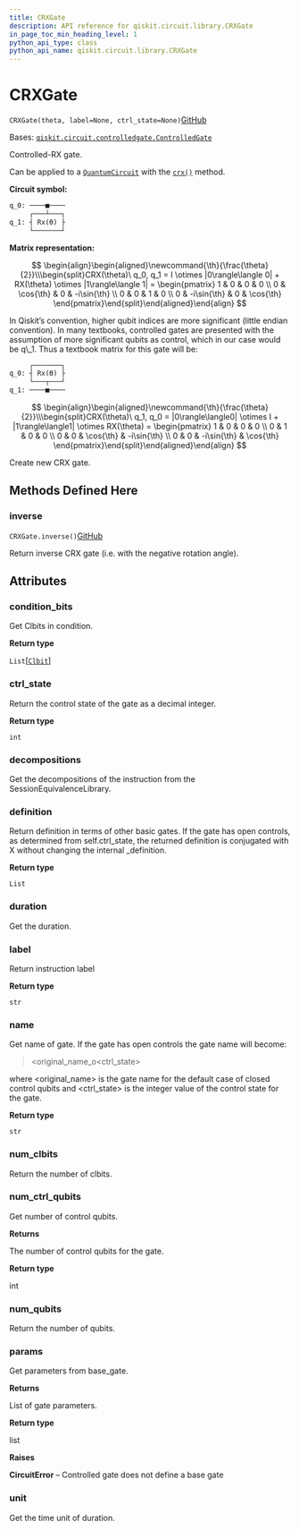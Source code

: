 ```yaml
---
title: CRXGate
description: API reference for qiskit.circuit.library.CRXGate
in_page_toc_min_heading_level: 1
python_api_type: class
python_api_name: qiskit.circuit.library.CRXGate
---
```


# CRXGate

<span id="qiskit.circuit.library.CRXGate" />

`CRXGate(theta, label=None, ctrl_state=None)`[GitHub](https://github.com/qiskit/qiskit/tree/stable/0.41/qiskit/circuit/library/standard_gates/rx.py "view source code")

Bases: [`qiskit.circuit.controlledgate.ControlledGate`](qiskit.circuit.ControlledGate "qiskit.circuit.controlledgate.ControlledGate")

Controlled-RX gate.

Can be applied to a [`QuantumCircuit`](qiskit.circuit.QuantumCircuit "qiskit.circuit.QuantumCircuit") with the [`crx()`](qiskit.circuit.QuantumCircuit#crx "qiskit.circuit.QuantumCircuit.crx") method.

**Circuit symbol:**

```python
q_0: ────■────
     ┌───┴───┐
q_1: ┤ Rx(ϴ) ├
     └───────┘
```

**Matrix representation:**

$$
 \begin{align}\begin{aligned}\newcommand{\th}{\frac{\theta}{2}}\\\begin{split}CRX(\theta)\ q_0, q_1 =
    I \otimes |0\rangle\langle 0| + RX(\theta) \otimes |1\rangle\langle 1| =
    \begin{pmatrix}
        1 & 0 & 0 & 0 \\
        0 & \cos{\th} & 0 & -i\sin{\th} \\
        0 & 0 & 1 & 0 \\
        0 & -i\sin{\th} & 0 & \cos{\th}
    \end{pmatrix}\end{split}\end{aligned}\end{align} 
$$

<Admonition title="Note" type="note">
  In Qiskit’s convention, higher qubit indices are more significant (little endian convention). In many textbooks, controlled gates are presented with the assumption of more significant qubits as control, which in our case would be q\_1. Thus a textbook matrix for this gate will be:

  ```python
       ┌───────┐
  q_0: ┤ Rx(ϴ) ├
       └───┬───┘
  q_1: ────■────
  ```

  $$
   \begin{align}\begin{aligned}\newcommand{\th}{\frac{\theta}{2}}\\\begin{split}CRX(\theta)\ q_1, q_0 =
  |0\rangle\langle0| \otimes I + |1\rangle\langle1| \otimes RX(\theta) =
      \begin{pmatrix}
          1 & 0 & 0 & 0 \\
          0 & 1 & 0 & 0 \\
          0 & 0 & \cos{\th}   & -i\sin{\th} \\
          0 & 0 & -i\sin{\th} & \cos{\th}
      \end{pmatrix}\end{split}\end{aligned}\end{align} 
  $$
</Admonition>

Create new CRX gate.

## Methods Defined Here

### inverse

<span id="qiskit.circuit.library.CRXGate.inverse" />

`CRXGate.inverse()`[GitHub](https://github.com/qiskit/qiskit/tree/stable/0.41/qiskit/circuit/library/standard_gates/rx.py "view source code")

Return inverse CRX gate (i.e. with the negative rotation angle).

## Attributes

<span id="qiskit.circuit.library.CRXGate.condition_bits" />

### condition\_bits

Get Clbits in condition.

**Return type**

`List`\[[`Clbit`](qiskit.circuit.Clbit "qiskit.circuit.classicalregister.Clbit")]

<span id="qiskit.circuit.library.CRXGate.ctrl_state" />

### ctrl\_state

Return the control state of the gate as a decimal integer.

**Return type**

`int`

<span id="qiskit.circuit.library.CRXGate.decompositions" />

### decompositions

Get the decompositions of the instruction from the SessionEquivalenceLibrary.

<span id="qiskit.circuit.library.CRXGate.definition" />

### definition

Return definition in terms of other basic gates. If the gate has open controls, as determined from self.ctrl\_state, the returned definition is conjugated with X without changing the internal \_definition.

**Return type**

`List`

<span id="qiskit.circuit.library.CRXGate.duration" />

### duration

Get the duration.

<span id="qiskit.circuit.library.CRXGate.label" />

### label

Return instruction label

**Return type**

`str`

<span id="qiskit.circuit.library.CRXGate.name" />

### name

Get name of gate. If the gate has open controls the gate name will become:

> \<original\_name\_o\<ctrl\_state>

where \<original\_name> is the gate name for the default case of closed control qubits and \<ctrl\_state> is the integer value of the control state for the gate.

**Return type**

`str`

<span id="qiskit.circuit.library.CRXGate.num_clbits" />

### num\_clbits

Return the number of clbits.

<span id="qiskit.circuit.library.CRXGate.num_ctrl_qubits" />

### num\_ctrl\_qubits

Get number of control qubits.

**Returns**

The number of control qubits for the gate.

**Return type**

int

<span id="qiskit.circuit.library.CRXGate.num_qubits" />

### num\_qubits

Return the number of qubits.

<span id="qiskit.circuit.library.CRXGate.params" />

### params

Get parameters from base\_gate.

**Returns**

List of gate parameters.

**Return type**

list

**Raises**

**CircuitError** – Controlled gate does not define a base gate

<span id="qiskit.circuit.library.CRXGate.unit" />

### unit

Get the time unit of duration.


